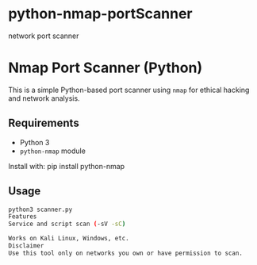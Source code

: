 # python-nmap-portScanner
network port scanner 

# Nmap Port Scanner (Python)

This is a simple Python-based port scanner using `nmap` for ethical hacking and network analysis.

##  Requirements
- Python 3
- `python-nmap` module

Install with:
pip install python-nmap
##  Usage
```bash
python3 scanner.py
Features
Service and script scan (-sV -sC)

Works on Kali Linux, Windows, etc.
Disclaimer
Use this tool only on networks you own or have permission to scan.

